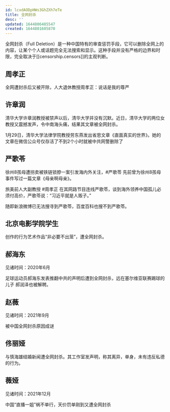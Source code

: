```yaml
---
id: lcxdAODpHWs3GhZXh7eTe
title: 全网封杀
desc: ''
updated: 1644806485547
created: 1644801605870
---
```


全网封杀（Full Deletion）是一种中国特有的审查惩罚手段，它可以删除全网上的内容，让某个个人或话题完全无法搜索和显示。这种手段并没有严格的边界和时限，完全取决于[[censorship.censors]]的主观判断。


## 周孝正

全网遭封杀后又被开除，人大退休教授周孝正：说话是我的尊严

## 许章润

清华大学许章润教授被禁声以后，清华大学并没有沉默。近日，清华大学的两位女教授又震撼发声，令中南海头痛，结果其文章被全网封杀。　

1月29日，清华大学法律学院教授劳东燕发出省思文章《直面真实的世界》。她的文章在微信公众号仅存活了不到2个小时就被中共网警删除了

## 严歌苓

徐州8孩母遭拐卖被铁链锁脖一案引发海内外关注，#严歌苓 先前曾为徐州8孩母事件写过一篇文章《母亲啊母亲》。

旅美前人大副教授 #周孝正 在其网路节目连线严歌苓，谈到海外领养中国孤儿必须付高价，严歌苓说：“习近平就是人贩子。”

随即新浪微博已无法搜寻到严歌苓，百度百科也搜不到严歌苓。


## 北京电影学院学生

创作的行为艺术作品“非必要不出笼”，遭全网封杀。


## 郝海东

见诸时间：2020年6月

足球运动员郝海东发表推翻中共的声明后遭到全网封杀，远在塞尔维亚联赛踢球的儿子 郝润泽也被解聘。

## 赵薇

见诸时间：2021年9月

被中国全网封杀原因成谜


## 佟丽娅

与慎海雄结婚新闻遭全网封杀。其工作室发声明，称其离异，单身，未有违反私德的行为。

## 薇娅

见诸时间：2021年12月

中国“直播一姐”祸不单行，天价罚单刚到又遭全网封杀
